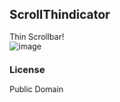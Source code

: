 ## ScrollThindicator
Thin Scrollbar!  
![image](https://raw.github.com/r-plus/ScrollThindicator/master/README.png)

### License
Public Domain